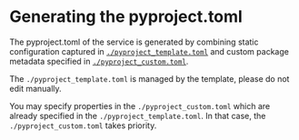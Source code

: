 <!--
 Copyright 2021 - 2025 Universität Tübingen, DKFZ, EMBL, and Universität zu Köln
 for the German Human Genome-Phenome Archive (GHGA)

 Licensed under the Apache License, Version 2.0 (the "License");
 you may not use this file except in compliance with the License.
 You may obtain a copy of the License at

     http://www.apache.org/licenses/LICENSE-2.0

 Unless required by applicable law or agreed to in writing, software
 distributed under the License is distributed on an "AS IS" BASIS,
 WITHOUT WARRANTIES OR CONDITIONS OF ANY KIND, either express or implied.
 See the License for the specific language governing permissions and
 limitations under the License.

-->

# Generating the pyproject.toml

The pyproject.toml of the service is generated by combining static configuration
captured in [`./pyproject_template.toml`](./pyproject_template.toml) and custom
package metadata specified in [`./pyproject_custom.toml`](./pyproject_custom.toml).

The `./pyproject_template.toml` is managed by the template, please do not edit manually.

You may specify properties in the `./pyproject_custom.toml` which are already specified
in the `./pyproject_template.toml`. In that case, the `./pyproject_custom.toml` takes
priority.
